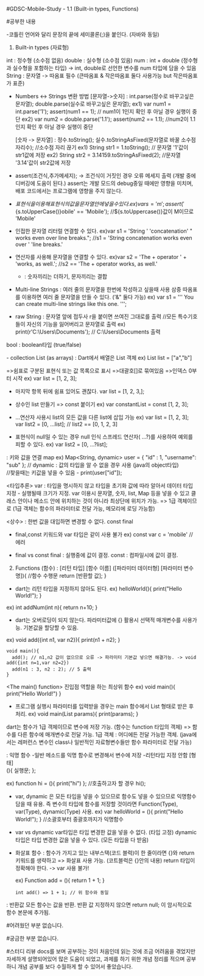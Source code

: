 #GDSC-Mobile-Study - 1.1 (Built-in types, Functions)

#공부한 내용

-코틀린 언어와 달리 문장의 끝에 세미콜론(;)을 붙인다. (자바와 동일)

1. Built-in types (자료형)
<Numbers>
int : 정수형 (소수점 없음)
double : 실수형 (소수점 있음)
num : int + double (정수형과 실수형을 포함하는 타입) -> int, double로 선언한 변수를 num 타입에 담을 수 있음

<Strings>
String : 문자열 -> 따옴표 필수 (큰따옴표 & 작은따옴표 둘다 사용가능 but 작은따옴표가 표준)

  + Numbers <-> Strings 변환 방법
    [문자열->숫자] : int.parse(정수로 바꾸고싶은 문자열); 
                    double.parse(실수로 바꾸고싶은 문자열);
    ex1) var num1 = int.parse('1');
         assert(num1 == 1); // num1이 1인지 확인 후 아닐 경우 실행이 중단
    ex2) var num2 = double.parse('1.1');
         assert(num2 == 1.1); //num2이 1.1인지 확인 후 아닐 경우 실행이 중단

    [숫자 -> 문자열] : 정수.toString();
                      실수.toStringAsFixed(문자열로 바꿀 소수점자리수); //소수점 자리 끊기
    ex1) String str1 = 1.toString(); // 문자열 '1'값이 str1값에 저장
    ex2) String str2 = 3.14159.toStringAsFixed(2); //문자열 '3.14'값이 str2값에 저장 


  + assert(조건식,추가메세지); -> 조건식이 거짓인 경우 오류 메세지 출력 (개발 중에 디버깅에 도움이 된다.)
    assert는 개발 모드의 debug중일 때에만 영향을 미치며, 배포 코드에서는 프로그램에 영향을 주지 않는다.


  + ${표현식} 을 이용해 표현식의 값을 문자열 안에 넣을 수 있다.
    ex) var s = 'm';
        assert('${s.toUpperCase()}obile' == 'Mobile'); //${s.toUppercase()}값이 M이므로 'Mobile'

  + 인접한 문자열 리터럴 연결할 수 있다.
    ex)var s1 = 'String '
          'concatenation'
          " works even over line breaks."; 
      //s1 = 'String concatenation works even over '
                 'line breaks.'

  + 연산자를 사용해 문자열을 연결할 수 있다.
    ex)var s2 = 'The + operator ' + 'works, as well.'; //s2 == 'The + operator works, as well.'
    + : 숫자끼리는 더하기, 문자끼리는 결합


  + Multi-line Strings : 여러 줄의 문자열을 한번에 작성하고 싶을때 사용
    삼중 따옴표를 이용하면 여러 줄 문자열을 만들 수 있다. ('&" 둘다 가능)
    ex) var s1 = '''
        You can create
        multi-line strings like this one.
        ''';

  + raw String : 문자열 앞에 접두사 r을 붙이면 쓰여진 그대로를 출력 
    //모든 특수기호들이 자신의 기능을 잃어버리고 문자열로 출력
    ex) print(r'C:\Users\Documents'); // C:\Users\Documents 출력

<Booleans>
bool : boolean타입 (true/false)

<Lists> - collection
List (as arrays) : Dart에서 배열은 List 객체
ex) List<String> list = ["a","b"]

=>쉼표로 구분된 표현식 또는 값 목록으로 표시
=>대괄호[]로 묶여있음
=>인덱스 0부터 시작
ex) var list = [1, 2, 3];
  
  + 마지막 항목 뒤에 쉼표 있어도 괜찮다.
    var list = [1, 2, 3,];

  + 상수인 list 만들기 => const 붙이기
    ex) var constantList = const [1, 2, 3];

  + ...연산자 사용시 list의 모든 값을 다른 list에 삽입 가능
    ex) var list = [1, 2, 3];
        var list2 = [0, ...list]; // list2 == [0, 1, 2, 3]

  + 표현식이 null일 수 있는 경우 null 인식 스프레드 연산자( ...?)를 사용하여 예외를 피할 수 있다.
    ex) var list2 = [0, ...?list];


<Maps> : 키와 값을 연결
map
ex) Map<String, dynamic> user = {
      "id" : 1,
      "username": "sub"
    };
  // dynamic : 값의 타입을 알 수 없을 경우 사용 (java의 object타입)  
  //찾을때는 키값을 넣을 수 있음 - print(user["id"]);


<타입추론>
var : 타입을 명시하지 않고 타입을 초기화 값에 따라 알아서 데이터 타입 지정  - 실행될때 크기가 지정.
var 이용시 문자열, 숫자, list, Map 등을 넣을 수 있고 클래스 안이나 메소드 안에 위치하는 것이 아니라 최상단에 위치가 가능. => 1급 객체이므로 (1급 객체는 함수의 파라미터로 전달 가능, 메모리에 로딩 가능함)

<상수> : 한번 값을 대입하면 변경할 수 없다.
const
final

  + final,const 키워드와 var 타입은 같이 사용 불가
    ex) const var c = 'mobile' // 에러

  + final vs const
    final : 실행중에 값이 결정.
    const : 컴파일시에 값이 결정.




2. Functions (함수)
: [리턴 타입] [함수 이름] ([파라미터 데이터형] [파라미터 변수명]){
    //함수 수행문
    return [반환할 값];
  }
  
  + dart는 리턴 타입을 지정하지 않아도 된다.
    ex) helloWorld(){
          print("Hello World!");
        }

 ex) int addNum(int n){
      return n+10;
     } 

+ dart는 오버로딩이 되지 않는다.
  파라미터값에 {} 활용시 선택적 매개변수를 사용가능.
  기본값을 할당할 수 있음.

ex) void add({int n1, var n2}){
    print(n1 + n2);
    }

    void main(){
      add(); // n1,n2 값이 없으므로 오류 -> 파라미터 기본값 넣으면 해결가능. -> void add({int n=1,var n2=2})
      add(n1 : 3, n2 : 2); // 5 출력
    }

<The main() function>
진입점 역할을 하는 최상위 함수
ex) void main(){
      print("Hello World!")
    }

+ 프로그램 실행시 파라미터를 입력받을 경우는 main 함수에서 List<String> 형태로 받은 후 처리.
  ex) void main(List<String> params){
      print(params);
    }

<Functions as first-class objects>
dart는 함수가 1급 객체이므로 변수에 저장 가능. (함수는 function 타입의 객체)
=> 함수를 다른 함수에 매개변수로 전달 가능.
1급 객체 : 어디에든 전달 가능한 객체.
(java에서는 레퍼런스 변수인 class나 일반적인 자료형변수들만 함수 파라미터로 전달 가능)

<Anonymous functions> : 익명 함수
-일반 메소드를 익명 함수로 변경해서 변수에 저장
-리턴타입 지정 안함
[형태]  
(){ 실행문; }; 

ex) function hi = (){
  print("hi")
};
//호출하고자 할 경우 hi();

+ var, dynamic 은 모든 타입을 넣을 수 있으므로 함수도 넣을 수 있으므로 익명함수 담을 때 유용.
  즉 변수의 타입에 함수를 저장할 것이라면 Function(Type),  var(Type), dynamic(Type) 사용.
 ex) var helloWorld = (){
       print("Hello World!");
     } //소괄호부터 중괄호까지가 익명함수

+ var vs dynamic 
  var타입은 타입 변경한 값을 넣을 수 없다. (타입 고정)
  dynamic타입은 타입 변경한 값을 넣을 수 있다. (모든 타입을 다 받음)

+ 화살표 함수 
  : 함수가 가지고 있는 내부스택(코드 블럭)이 한 줄이라면 {}와 return 키워드를 생략하고 => 화살표 사용 가능. (코트블럭은 {}안의 내용)
    return 타입이 정확해야 한다. -> var 사용 불가!


  ex) Function add = (){
        return 1 + 1;
      }

      int add() => 1 + 1; // 위 함수와 동일


<Return values> : 반환값
모든 함수는 값을 반환.
반환 값 지정하지 않으면 return null; 이 암시적으로 함수 본문에 추가됨.




#어려웠던 부분
없습니다.

#궁금한 부분
없습니다.

#스터디 리뷰
docs를 보며 공부하는 것이 처음인데 읽는 것에 조금 어려움을 겪었지만 자세하게 설명되어있어 많은 도움이 되었고, 과제를 하기 위한 개념 정리를 적으며 공부하니 개념 공부를 보다 수월하게 할 수 있어서 좋았습니다.